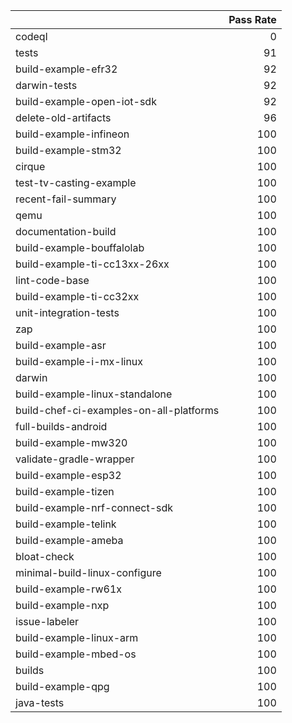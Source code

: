|                                         |   Pass Rate |
|:----------------------------------------|------------:|
| codeql                                  |           0 |
| tests                                   |          91 |
| build-example-efr32                     |          92 |
| darwin-tests                            |          92 |
| build-example-open-iot-sdk              |          92 |
| delete-old-artifacts                    |          96 |
| build-example-infineon                  |         100 |
| build-example-stm32                     |         100 |
| cirque                                  |         100 |
| test-tv-casting-example                 |         100 |
| recent-fail-summary                     |         100 |
| qemu                                    |         100 |
| documentation-build                     |         100 |
| build-example-bouffalolab               |         100 |
| build-example-ti-cc13xx-26xx            |         100 |
| lint-code-base                          |         100 |
| build-example-ti-cc32xx                 |         100 |
| unit-integration-tests                  |         100 |
| zap                                     |         100 |
| build-example-asr                       |         100 |
| build-example-i-mx-linux                |         100 |
| darwin                                  |         100 |
| build-example-linux-standalone          |         100 |
| build-chef-ci-examples-on-all-platforms |         100 |
| full-builds-android                     |         100 |
| build-example-mw320                     |         100 |
| validate-gradle-wrapper                 |         100 |
| build-example-esp32                     |         100 |
| build-example-tizen                     |         100 |
| build-example-nrf-connect-sdk           |         100 |
| build-example-telink                    |         100 |
| build-example-ameba                     |         100 |
| bloat-check                             |         100 |
| minimal-build-linux-configure           |         100 |
| build-example-rw61x                     |         100 |
| build-example-nxp                       |         100 |
| issue-labeler                           |         100 |
| build-example-linux-arm                 |         100 |
| build-example-mbed-os                   |         100 |
| builds                                  |         100 |
| build-example-qpg                       |         100 |
| java-tests                              |         100 |